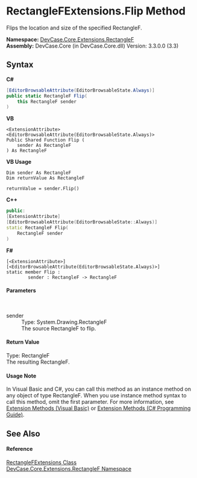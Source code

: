# RectangleFExtensions.Flip Method 
 

Flips the location and size of the specified RectangleF.

**Namespace:**&nbsp;<a href="N_DevCase_Core_Extensions_RectangleF">DevCase.Core.Extensions.RectangleF</a><br />**Assembly:**&nbsp;DevCase.Core (in DevCase.Core.dll) Version: 3.3.0.0 (3.3)

## Syntax

**C#**<br />
``` C#
[EditorBrowsableAttribute(EditorBrowsableState.Always)]
public static RectangleF Flip(
	this RectangleF sender
)
```

**VB**<br />
``` VB
<ExtensionAttribute>
<EditorBrowsableAttribute(EditorBrowsableState.Always)>
Public Shared Function Flip ( 
	sender As RectangleF
) As RectangleF
```

**VB Usage**<br />
``` VB Usage
Dim sender As RectangleF
Dim returnValue As RectangleF

returnValue = sender.Flip()
```

**C++**<br />
``` C++
public:
[ExtensionAttribute]
[EditorBrowsableAttribute(EditorBrowsableState::Always)]
static RectangleF Flip(
	RectangleF sender
)
```

**F#**<br />
``` F#
[<ExtensionAttribute>]
[<EditorBrowsableAttribute(EditorBrowsableState.Always)>]
static member Flip : 
        sender : RectangleF -> RectangleF 

```


#### Parameters
&nbsp;<dl><dt>sender</dt><dd>Type: System.Drawing.RectangleF<br />The source RectangleF to flip.</dd></dl>

#### Return Value
Type: RectangleF<br />The resulting RectangleF.

#### Usage Note
In Visual Basic and C#, you can call this method as an instance method on any object of type RectangleF. When you use instance method syntax to call this method, omit the first parameter. For more information, see <a href="https://docs.microsoft.com/dotnet/visual-basic/programming-guide/language-features/procedures/extension-methods">Extension Methods (Visual Basic)</a> or <a href="https://docs.microsoft.com/dotnet/csharp/programming-guide/classes-and-structs/extension-methods">Extension Methods (C# Programming Guide)</a>.

## See Also


#### Reference
<a href="T_DevCase_Core_Extensions_RectangleF_RectangleFExtensions">RectangleFExtensions Class</a><br /><a href="N_DevCase_Core_Extensions_RectangleF">DevCase.Core.Extensions.RectangleF Namespace</a><br />